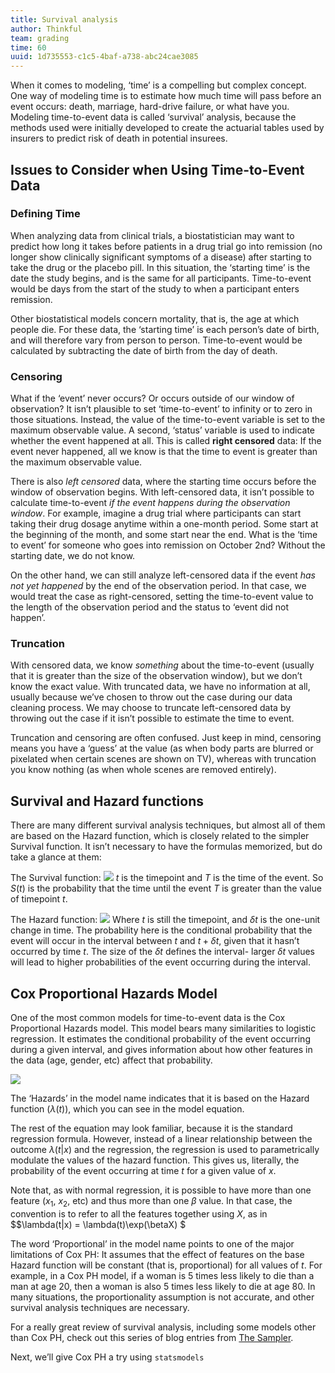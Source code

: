 ```yaml
---
title: Survival analysis
author: Thinkful
team: grading
time: 60
uuid: 1d735553-c1c5-4baf-a738-abc24cae3085
---
```


When it comes to modeling, ‘time’ is a compelling but complex concept.  One way of modeling time is to estimate how much time will pass before an event occurs: death, marriage, hard-drive failure, or what have you.  Modeling time-to-event data is called ‘survival’ analysis, because the methods used were initially developed to create the actuarial tables used by insurers to predict risk of death in potential insurees.

## Issues to Consider when Using Time-to-Event Data

### Defining Time
When analyzing data from clinical trials, a biostatistician may want to predict how long it takes before patients in a drug trial go into remission (no longer show clinically significant symptoms of a disease) after starting to take the drug or the placebo pill.  In this situation, the ‘starting time’ is the date the study begins, and is the same for all participants.  Time-to-event would be days from the start of the study to when a participant enters remission.

Other biostatistical models concern mortality, that is, the age at which people die.  For these data, the ‘starting time’ is each person’s date of birth, and will therefore vary from person to person.  Time-to-event would be calculated by subtracting the date of birth from the day of death.

### Censoring
What if the ‘event’ never occurs?  Or occurs outside of our window of observation?  It isn’t plausible to set ‘time-to-event’ to infinity or to zero in those situations.  Instead, the value of the time-to-event variable is set to the maximum observable value.  A second, ‘status’ variable is used to indicate whether the event happened at all.  This is called **right censored** data: If the event never happened, all we know is that the time to event is greater than the maximum observable value.

There is also *left censored* data, where the starting time occurs before the window of observation begins.  With left-censored data, it isn’t possible to calculate time-to-event *if the event happens during the observation window*.  For example, imagine a drug trial where participants can start taking their drug dosage anytime within a one-month period. Some start at the beginning of the month, and some start near the end.  What is the ‘time to event’ for someone who goes into remission on October 2nd?  Without the starting date, we do not know.

On the other hand, we can still analyze left-censored data if the event *has not yet happened* by the end of the observation period.  In that case, we would treat the case as right-censored, setting the time-to-event value to the length of the observation period and the status to ‘event did not happen’.

### Truncation
With censored data, we know *something* about the time-to-event (usually that it is greater than the size of the observation window), but we don’t know the exact value.  With truncated data, we have no information at all, usually because we’ve chosen to throw out the case during our data cleaning process.  We may choose to truncate left-censored data by throwing out the case if it isn’t possible to estimate the time to event.

Truncation and censoring are often confused.  Just keep in mind, censoring means you have a ‘guess’ at the value (as when body parts are blurred or pixelated when certain scenes are shown on TV), whereas with truncation you know nothing (as when whole scenes are removed entirely).

## Survival and Hazard functions

There are many different survival analysis techniques, but almost all of them are based on the Hazard function, which is closely related to the simpler Survival function.  It isn’t necessary to have the formulas memorized, but do take a glance at them:

The Survival function:  <img class="latex-image" src="https://latex.codecogs.com/gif.latex?$S(t) = P(T > t)$" />
$t$ is the timepoint and $T$ is the time of the event.  So $S(t)$ is the probability that the time until the event $T$ is greater than the value of timepoint $t$.

The Hazard function: <img class="latex-image" src="https://latex.codecogs.com/gif.latex?$\lambda(t) = \lim_{\delta t \rightarrow 0} \dfrac{\Pr(t \leq T < t + \delta t \ | \ T > t)}{\delta t}$" />
Where $t$ is still the timepoint, and $\delta t$ is the one-unit change in time.  The probability here is the conditional probability that the event will occur in the interval between $t$ and $t + \delta t$, given that it hasn’t occurred by time $t$.  The size of the $\delta t$ defines the interval- larger $\delta t$ values will lead to higher probabilities of the event occurring during the interval.

## Cox Proportional Hazards Model

One of the most common models for time-to-event data is the Cox Proportional Hazards model.  This model bears many similarities to logistic regression. It estimates the conditional probability of the event occurring during a given interval, and gives information about how other features in the data (age, gender, etc) affect that probability.

<img class="latex-image" src="https://latex.codecogs.com/gif.latex?$\lambda(t|x) = \lambda(t)\exp(\alpha + \betax) $" />

The ‘Hazards’ in the model name indicates that it is based on the Hazard function ($\lambda(t)$), which you can see in the model equation.

The rest of the equation may look familiar, because it is the standard regression formula.  However, instead of a linear relationship between the outcome $\lambda(t|x)$ and the regression, the regression is used to parametrically modulate the values of the hazard function.  This gives us, literally, the probability of the event occurring at time $t$ for a given value of $x$.

Note that, as with normal regression, it is possible to have more than one feature ($x_1$, $x_2$, etc) and thus more than one $\beta$ value.  In that case, the convention is to refer to all the features together using $X$, as in $$\lambda(t|x) = \lambda(t)\exp(\betaX) $

The word ‘Proportional’ in the model name points to one of the major limitations of Cox PH: It assumes that the effect of features on the base Hazard function will be constant (that is, proportional) for all values of $t$.  For example, in a Cox PH model, if a woman is 5 times less likely to die than a man at age 20, then a woman is also 5 times less likely to die at age 80.  In many situations, the proportionality assumption is not accurate, and other survival analysis techniques are necessary.

For a really great review of survival analysis, including some models other than Cox PH, check out this series of blog entries from [The Sampler](http://blog.applied.ai/survival-analysis-part1/).

Next, we’ll give Cox PH a try using `statsmodels`
